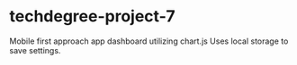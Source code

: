 # techdegree-project-7
Mobile first approach app dashboard utilizing chart.js
Uses local storage to save settings.
